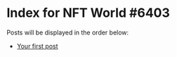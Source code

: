 # Index for NFT World #6403
Posts will be displayed in the order below:

- [Your first post](./001-first.md)

